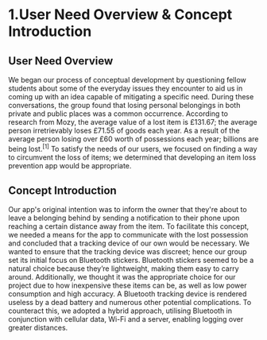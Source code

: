 # 1.User Need Overview & Concept Introduction

## User Need Overview

We began our process of conceptual development by questioning fellow students about some of the everyday issues they encounter to aid us in coming up with an idea capable of mitigating a specific need. During these conversations, the group found that losing personal belongings in both private and public places was a common occurrence. According to research from Mozy, the average value of a lost item is £131.67; the average person irretrievably loses £71.55 of goods each year. As a result of the average person losing over £60 worth of possessions each year; billions are being lost.<sup>[1]</sup> To satisfy the needs of our users, we focused on finding a way to circumvent the loss of items; we determined that developing an item loss prevention app would be appropriate.

## Concept Introduction

Our app's original intention was to inform the owner that they're about to leave a belonging behind by sending a notification to their phone upon reaching a certain distance away from the item. To facilitate this concept, we needed a means for the app to communicate with the lost possession and concluded that a tracking device of our own would be necessary. We wanted to ensure that the tracking device was discreet; hence our group set its initial focus on Bluetooth stickers. Bluetooth stickers seemed to be a natural choice because they’re lightweight, making them easy to carry around. Additionally, we thought it was the appropriate choice for our project due to how inexpensive these items can be, as well as low power consumption and high accuracy. A Bluetooth tracking device is rendered useless by a dead battery and numerous other potential complications. To counteract this, we adopted a hybrid approach, utilising Bluetooth in conjunction with cellular data, Wi-Fi and a server, enabling logging over greater distances.
